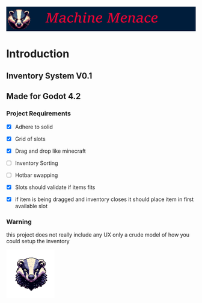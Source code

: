 ![banner](https://github.com/williamjseim/williamjseim/blob/main/Documentation/MarkdownBanner.png)
# Introduction
## Inventory System V0.1
## Made for Godot 4.2


### Project Requirements
* [x] Adhere to solid
* [x] Grid of slots
* [x] Drag and drop like minecraft
* [ ] Inventory Sorting
* [ ] Hotbar swapping
* [x] Slots should validate if items fits
* [x] if item is being dragged and inventory closes it should place item in first available slot


### Warning
this project does not really include any UX only a crude model of how you could setup the inventory

![Watermark](https://github.com/williamjseim/williamjseim/blob/main/Documentation/MarkDownWatermark.png)
